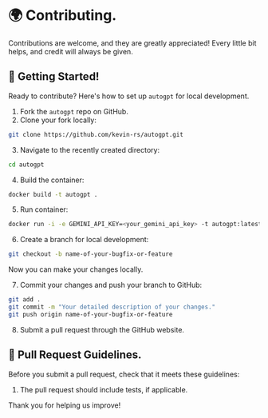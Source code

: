 # 🌍 Contributing.

Contributions are welcome, and they are greatly appreciated! Every little bit helps, and credit will always be given.

## 👶 Getting Started!

Ready to contribute? Here's how to set up `autogpt` for local development.

1. Fork the `autogpt` repo on GitHub.
2. Clone your fork locally:

```sh
git clone https://github.com/kevin-rs/autogpt.git
```

3. Navigate to the recently created directory:

```sh
cd autogpt
```

4. Build the container:

```sh
docker build -t autogpt .
```

5. Run container:

```sh
docker run -i -e GEMINI_API_KEY=<your_gemini_api_key> -t autogpt:latest
```

6. Create a branch for local development:

```sh
git checkout -b name-of-your-bugfix-or-feature
```

Now you can make your changes locally.

7. Commit your changes and push your branch to GitHub:

```sh
git add .
git commit -m "Your detailed description of your changes."
git push origin name-of-your-bugfix-or-feature
```

8. Submit a pull request through the GitHub website.

## 📙 Pull Request Guidelines.

Before you submit a pull request, check that it meets these guidelines:

1. The pull request should include tests, if applicable.

Thank you for helping us improve!